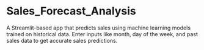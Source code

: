 # Sales_Forecast_Analysis
A Streamlit-based app that predicts sales using machine learning models trained on historical data. Enter inputs like month, day of the week, and past sales data to get accurate sales predictions.
